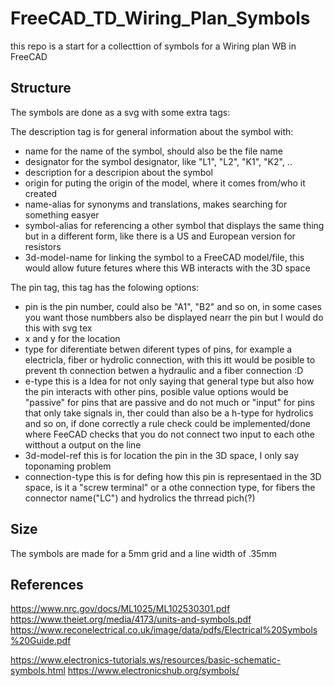 # FreeCAD_TD_Wiring_Plan_Symbols
 this repo is a start for a collecttion of symbols for a Wiring plan WB in FreeCAD

## Structure
The symbols are done as a svg with some extra tags:

The description tag is for general information about the symbol with:
* name for the name of the symbol, should also be the file name
* designator for the symbol designator, like "L1", "L2", "K1", "K2", ..
* description for a descripion about the symbol
* origin for puting the origin of the model, where it comes from/who it created
* name-alias for synonyms and translations, makes searching for something easyer
* symbol-alias for referencing a other symbol that displays the same thing but in a different form, like there is a US and European version for resistors
* 3d-model-name for linking the symbol to a FreeCAD model/file, this would allow future fetures where this WB interacts with the 3D space


The pin tag, this tag has the folowing options:

* pin is the pin number, could also be "A1", "B2" and so on, in some cases you want those numbbers also be displayed nearr the pin but I would do this with svg tex
* x and y for the location
* type for diferentiate betwen diferent types of pins, for example a electricla, fiber or hydrolic connection, with this itt would be posible to prevent th connection betwen a hydraulic and a fiber connection :D
* e-type this is a Idea for not only saying that general type but also how the pin interacts with other pins, posible value options would be "passive" for pins that are passive and do not much or "input" for pins that only take signals in, ther could than also be a h-type for hydrolics and so on, if done correctly a rule check could be implemented/done where FeeCAD checks that you do not connect two input to each othe witthout a output on the line
* 3d-model-ref this is for location the pin in the 3D space, I only say toponaming problem
* connection-type this is for defing how this pin is representaed in the 3D space, is it a "screw terminal" or a othe connection type, for fibers the connector name("LC") and hydrolics the thrread pich(?)

## Size
The symbols are made for a 5mm grid and a line width of .35mm

## References
https://www.nrc.gov/docs/ML1025/ML102530301.pdf
https://www.theiet.org/media/4173/units-and-symbols.pdf
https://www.reconelectrical.co.uk/image/data/pdfs/Electrical%20Symbols%20Guide.pdf

https://www.electronics-tutorials.ws/resources/basic-schematic-symbols.html
https://www.electronicshub.org/symbols/